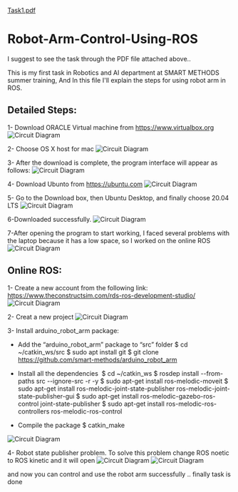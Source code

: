 [Task1.pdf](https://github.com/bedaromar/Robot-Arm-Control-Using-ROS/files/7002834/Task1.pdf)
# Robot-Arm-Control-Using-ROS
I suggest to see the task through the PDF file attached above..

This is my first task in Robotics and AI department at SMART METHODS summer training, And In this file I'll explain the steps for using robot arm in ROS.

## Detailed Steps:

1- Download ORACLE Virtual machine from https://www.virtualbox.org
![Circuit Diagram](https://github.com/bedaromar/Robot-Arm-Control-Using-ROS/blob/main/Simulation%20imgs/Screenshot%201443-01-10%20at%2001.21.51.png)

2- Choose OS X host for mac
![Circuit Diagram](https://github.com/bedaromar/Robot-Arm-Control-Using-ROS/blob/main/Simulation%20imgs/Screenshot%201443-01-10%20at%2001.22.06.png)

3- After the download is complete, the program interface will appear as follows:
![Circuit Diagram](https://github.com/bedaromar/Robot-Arm-Control-Using-ROS/blob/main/Simulation%20imgs/Screenshot%201443-01-10%20at%2001.22.19.png)

4- Download Ubunto from https://ubuntu.com
![Circuit Diagram](https://github.com/bedaromar/Robot-Arm-Control-Using-ROS/blob/main/Simulation%20imgs/Screenshot%201443-01-10%20at%2001.22.31.png)

5- Go to the Download box, then Ubuntu Desktop, and finally choose 20.04 LTS
![Circuit Diagram](https://github.com/bedaromar/Robot-Arm-Control-Using-ROS/blob/main/Simulation%20imgs/Screenshot%201443-01-10%20at%2001.22.48.png)

6-Downloaded successfully.
![Circuit Diagram](https://github.com/bedaromar/Robot-Arm-Control-Using-ROS/blob/main/Simulation%20imgs/Screenshot%201443-01-10%20at%2001.23.02.png)

7-After opening the program to start working, I  faced several problems with the laptop because it has a low space, so I worked on the online ROS
![Circuit Diagram](https://github.com/bedaromar/Robot-Arm-Control-Using-ROS/blob/main/Simulation%20imgs/Screenshot%201443-01-10%20at%2001.23.14.png)


## Online ROS:
1- Create a new account from the following link: https://www.theconstructsim.com/rds-ros-development-studio/
![Circuit Diagram](https://github.com/bedaromar/Robot-Arm-Control-Using-ROS/blob/main/Simulation%20imgs/Screenshot%201443-01-10%20at%2001.23.31.png)

2- Creat a new project
![Circuit Diagram](https://github.com/bedaromar/Robot-Arm-Control-Using-ROS/blob/main/Simulation%20imgs/Screenshot%201443-01-10%20at%2001.23.41.png)

3- Install arduino_robot_arm package:

- Add the “arduino_robot_arm” package to “src” folder
	$ cd ~/catkin_ws/src
	$ sudo apt install git
	$ git clone https://github.com/smart-methods/arduino_robot_arm 

- Install all the dependencies 
	$ cd ~/catkin_ws
	$ rosdep install --from-paths src --ignore-src -r -y
	$ sudo apt-get install ros-melodic-moveit
	$ sudo apt-get install ros-melodic-joint-state-publisher ros-melodic-joint-state-publisher-gui
	$ sudo apt-get install ros-melodic-gazebo-ros-control joint-state-publisher
	$ sudo apt-get install ros-melodic-ros-controllers ros-melodic-ros-control

- Compile the package
  $ catkin_make

![Circuit Diagram](https://github.com/bedaromar/Robot-Arm-Control-Using-ROS/blob/main/Simulation%20imgs/Screenshot%201443-01-10%20at%2001.23.57.png)

4- Robot state publisher problem.
To solve this problem change ROS noetic to ROS kinetic and it will open
![Circuit Diagram](https://github.com/bedaromar/Robot-Arm-Control-Using-ROS/blob/main/Simulation%20imgs/Screenshot%201443-01-10%20at%2001.24.10.png)
![Circuit Diagram](https://github.com/bedaromar/Robot-Arm-Control-Using-ROS/blob/main/Simulation%20imgs/Screenshot%201443-01-10%20at%2001.24.23.png)


and now you can control and use the robot arm successfully ..
finally task is done 
